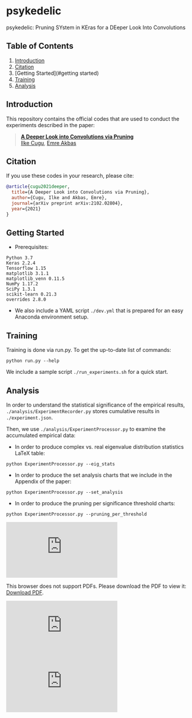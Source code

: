 # psykedelic
psykedelic: Pruning SYstem in KEras for a DEeper Look Into Convolutions

## Table of Contents

1. [Introduction](#introduction)
2. [Citation](#citation)
3. [Getting Started](#getting started)
4. [Training](#training)
5. [Analysis](#analysis)


## Introduction

This repository contains the official codes that are used to conduct the experiments described in the paper:

> [**A Deeper Look into Convolutions via Pruning**](https://arxiv.org/abs/2102.02804)            
> [Ilke Cugu](https://user.ceng.metu.edu.tr/~e1881739/), [Emre Akbas](https://user.ceng.metu.edu.tr/~emre/)         

## Citation

If you use these codes in your research, please cite:

```bibtex
@article{cugu2021deeper,
  title={A Deeper Look into Convolutions via Pruning},
  author={Cugu, Ilke and Akbas, Emre},
  journal={arXiv preprint arXiv:2102.02804},
  year={2021}
}
```
  
## Getting Started
- Prerequisites:
```
Python 3.7
Keras 2.2.4
Tensorflow 1.15
matplotlib 3.1.1
matplotlib_venn 0.11.5
NumPy 1.17.2
SciPy 1.3.1
scikit-learn 0.21.3
overrides 2.8.0
```

- We also include a YAML script `./dev.yml` that is prepared for an easy Anaconda environment setup. 

## Training

Training is done via run.py. To get the up-to-date list of commands:
```
python run.py --help
```

We include a sample script `./run_experiments.sh` for a quick start.

## Analysis

In order to understand the statistical significance of the empirical results, `./analysis/ExperimentRecorder.py` stores cumulative results in `./experiment.json`.

Then, we use `./analysis/ExperimentProcessor.py` to examine the accumulated empirical data:

- In order to produce complex vs. real eigenvalue distribution statistics LaTeX table:
```
python ExperimentProcessor.py --eig_stats
```

- In order to produce the set analysis charts that we include in the Appendix of the paper:
```
python ExperimentProcessor.py --set_analysis
```

- In order to produce the pruning per significance threshold charts:
```
python ExperimentProcessor.py --pruning_per_threshold
```
<object data="https://github.com/cuguilke/psykedelic/blob/resuls/MicroResNet50_pruning_per_threshold.pdf" type="application/pdf" width="700px" height="700px">
    <embed src="https://github.com/cuguilke/psykedelic/blob/resuls/MicroResNet50_pruning_per_threshold.pdf">
        <p>This browser does not support PDFs. Please download the PDF to view it: <a href="https://github.com/cuguilke/psykedelic/blob/resuls/MicroResNet50_pruning_per_threshold.pdf">Download PDF</a>.</p>
    </embed>
</object>


![alt text](https://github.com/cuguilke/psykedelic/blob/resuls/MicroResNet50_pruning_per_threshold.pdf?raw=true)
![alt text](https://github.com/cuguilke/psykedelic/blob/resuls/ThinMicroResNet_pruning_per_threshold.pdf?raw=true)
